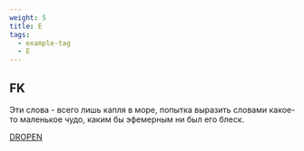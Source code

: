 ```yaml
---
weight: 5
title: E
tags:
  - example-tag
  - E
---
```


## FK

Эти слова - всего лишь капля в море, попытка выразить словами какое-то маленькое чудо, каким бы эфемерным ни был его блеск.

[DROPEN](E/_index.md)